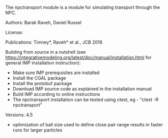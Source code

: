 The npctransport module is a module for simulating transport through the NPC.

Authors: Barak Raveh, Daniel Russel

License:

Publications:
Timney*, Raveh* et al., JCB 2016

Building from source in a nutshell (see https://integrativemodeling.org/latest/doc/manual/installation.html for general IMP installation instruction):
- Make sure IMP prerequisites are installed
- Install the CGAL package
- Install the protobuf package
- Download IMP source code as explained in the installation manual
- Build IMP according to online instructions
- The npctransport installation can be tested using ctest, eg - "ctest -R npctransport"

Versions:
4.5
- optimization of ball size used to define close pair range results in faster runs for larger particles
